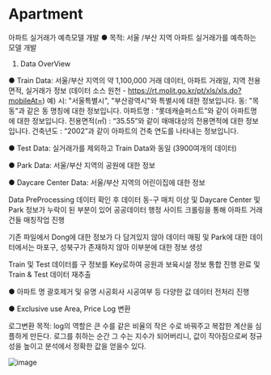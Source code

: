 # Apartment
아파트 실거래가 예측모델 개발
● 목적: 서울 /부산 지역 아파트 실거래가를 예측하는 모델 개발

1. Data OverView

● Train Data: 서울/부산 지역의 약 1,100,000 거래 데이터, 아파트 거래일, 지역 전용면적, 실거래가 정보
(데이터 소스 원천 - https://rt.molit.go.kr/pt/xls/xls.do?mobileAt=)
예)
시: "서울특별시", "부산광역시"와 특별시에 대한 정보입니다.
동: "목동"과 같은 동 명칭에 대한 정보입니다.
아파트명 : “롯데캐슬퍼스트”와 같이 아파트명에 대한 정보입니다.
전용면적(㎡) : “35.55”와 같이 매매대상의 전용면적에 대한 정보입니다.
건축년도 : “2002”과 같이 아파트의 건축 연도를 나타내는 정보입니다.

● Test Data: 실거래가를 제외하고 Train Data와 동일 (3900여개의 데이터)

● Park Data: 서울/부산 지역의 공원에 대한 정보

● Daycare Center Data: 서울/부산 지역의 어린이집에 대한 정보

Data PreProcessing
데이터 확인 후 데이터 동-구 매치 이상 및 Daycare Center 및 Park 정보가 누락이 된 부분이 있어 공공데이터 행정 사이트 크롤링을 통해 아파트 거래건들 매칭작업 진행 

기존 파일에서 Dong에 대한 정보가 다 담겨있지 않아 데이터 매핑 및 Park에 대한 데이터에서는 마포구, 성북구가 존재하지 않아 이부분에 대한 정보 생성

Train 및 Test 데이터를 구 정보를 Key로하여 공원과 보육시설 정보 통합 진행 완료 및 Train & Test 데이터 재추출

● 아파트 명 괄호제거 및 유명 시공회사 시공여부 등 다양한 값 데이터 전처리 진행 

● Exclusive use Area, Price Log 변환

로그변환 목적:  log의 역할은 큰 수를 같은 비율의 작은 수로 바꿔주고 복잡한 계산을 심플하게 만든다. 로그를 취하는 순간 그 수는 지수가 되어버리니, 값이 작아짐으로써 정규성을 높이고 분석에서 정확한 값을 얻을수 있다.
  
![image](https://github.com/user-attachments/assets/aa10a4b3-5898-4912-a6c8-20b4b88070a2)







